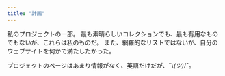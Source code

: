 ```yaml
---
title: "計画"
---
```


私のプロジェクトの一部。
最も素晴らしいコレクションでも、最も有用なものでもないが、これらは私のものだ。
また、網羅的なリストではないが、自分のウェブサイトを何かで満たしたかった。

プロジェクトのページはあまり情報がなく、英語だけだが、¯\\_(ツ)_/¯。
